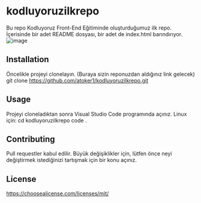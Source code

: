 # kodluyoruzilkrepo
Bu repo Kodluyoruz Front-End Eğitiminde oluşturduğumuz ilk repo. İçerisinde bir adet README dosyası, bir adet de index.html barındırıyor.
![image](https://user-images.githubusercontent.com/103099607/210640923-822d1fb1-e642-4216-9fb2-9ebba5a5d005.png)
## Installation
Öncelikle projeyi clonelayın. (Buraya sizin reponuzdan aldığınız link gelecek)
git clone https://github.com/atoker1/kodluyoruzilkrepo.git
## Usage
Projeyi cloneladıktan sonra Visual Studio Code programında açınız.
Linux için:
cd kodluyoruzilkrepo
code .
## Contributing
Pull requestler kabul edilir. Büyük değişiklikler için, lütfen önce neyi değiştirmek istediğinizi tartışmak için bir konu açınız.
## License
https://choosealicense.com/licenses/mit/
